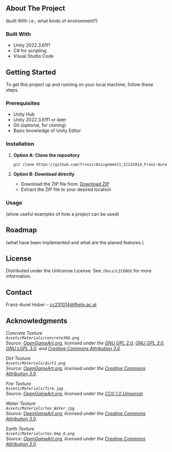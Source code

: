 ## About The Project
(built With i.e., what kinds of environment?)

### Built With
* Unity 2022.3.61f1
* C# for scripting
* Visual Studio Code

## Getting Started 
To get this project up and running on your local machine, follow these steps.

### Prerequisites
* Unity Hub
* Unity 2022.3.61f1 or later
* Git (optional, for cloning)
* Basic knowledge of Unity Editor

### Installation
1. **Option A: Clone the repository**
   ```bash
   git clone https://github.com/frvnzz/Assignment1_CC231014_Franz-Aurel_Huber.git
   ```

2. **Option B: Download directly**
   * Download the ZIP file from: [Download ZIP](https://github.com/frvnzz/Assignment1_CC231014_Franz-Aurel_Huber/archive/refs/heads/main.zip)
   * Extract the ZIP file to your desired location

### Usage
(show useful examples of how a project can be used)

## Roadmap 
(what have been implemented and what are the planed features.)

## License 
Distributed under the Unlicense License. See `/Docs/LICENSE` for more information.

## Contact
Franz-Aurel Huber – [cc231014@fhstp.ac.at](mailto:cc231014@fhstp.ac.at)

## Acknowledgments
*Concrete Texture  
`Assets/Materials/concrete368.png`  
Source: [OpenGameArt.org](https://opengameart.org/node/9981), licensed under the [GNU GPL 2.0](https://www.gnu.org/licenses/old-licenses/gpl-2.0.en.html), [GNU GPL 3.0](https://www.gnu.org/licenses/gpl-3.0.en.html), [GNU LGPL 3.0](https://www.gnu.org/licenses/lgpl-3.0.en.html), and [Creative Commons Attribution 3.0](https://creativecommons.org/licenses/by/3.0/).*

*Dirt Texture  
`Assets/Materials/dirt1.png`  
Source: [OpenGameArt.org](https://opengameart.org/content/dirt-004), licensed under the [Creative Commons Attribution 3.0](https://creativecommons.org/licenses/by/3.0/).*

*Fire Texture  
`Assets/Materials/fire.jpg`  
Source: [OpenGameArt.org](https://opengameart.org/node/7763), licensed under the [CC0 1.0 Universal](https://creativecommons.org/publicdomain/zero/1.0/).*

*Water Texture  
`Assets/Materials/tex_Water.jpg`  
Source: [OpenGameArt.org](https://opengameart.org/node/10510), licensed under the [Creative Commons Attribution 3.0](https://creativecommons.org/licenses/by/3.0/).*

*Earth Texture  
`Assets/Materials/tex.bmp_8.png`  
Source: [OpenGameArt.org](https://opengameart.org/node/12616), licensed under the [Creative Commons Attribution 3.0](https://creativecommons.org/licenses/by/3.0/).*